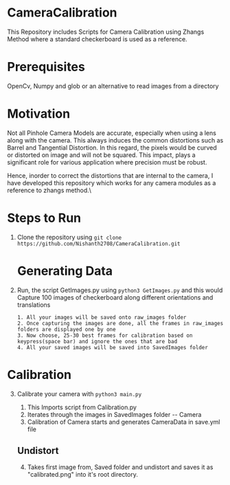 # CameraCalibration

This Repository includes Scripts for Camera Calibration using Zhangs Method where a standard checkerboard is used as a reference.

# Prerequisites

OpenCv, Numpy and glob or an alternative to read images from a directory 

# Motivation

Not all Pinhole Camera Models are accurate, especially when using a lens along with the camera. This always induces the common distortions such as Barrel and Tangential Distortion.
In this regard, the pixels would be curved or distorted on image and will not be squared. This impact, plays a significant role for various application where precision must be robust.

Hence, inorder to correct the distortions that are internal to the camera, I have developed this repository which works for any camera modules as a reference to zhangs method.\

# Steps to Run

1. Clone the repository using ``` git clone https://github.com/Nishanth2708/CameraCalibration.git  ``` 
   
    # Generating Data
2. Run, the script GetImages.py using ```python3 GetImages.py``` and this would  Capture 100 images of checkerboard along different orientations and translations
   > 
       1. All your images will be saved onto raw_images folder
       2. Once capturing the images are done, all the frames in raw_images folders are displayed one by one
       3. Now choose, 25-30 best frames for calibration based on keypress(space bar) and ignore the ones that are bad
       4. All your saved images will be saved into SavedImages folder

  # Calibration 
3. Calibrate your camera with ```python3 main.py```

    1. This Imports script from Calibration.py
    2. Iterates through the images in SavedImages folder -- Camera
    3. Calibration of Camera starts and generates CameraData in save.yml file
    
    ## Undistort ## 
    4. Takes first image from, Saved folder and undistort and saves it as "calibrated.png" into it's root directory.
    
    
    